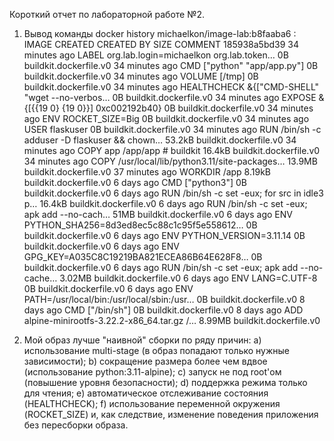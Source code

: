 Короткий отчет по лабораторной работе №2.

1) Вывод команды  docker history michaelkon/image-lab:b8faaba6 :
IMAGE          CREATED          CREATED BY                                      SIZE      COMMENT
185938a5bd39   34 minutes ago   LABEL org.lab.login=michaelkon org.lab.token…   0B        buildkit.dockerfile.v0
<missing>      34 minutes ago   CMD ["python" "app/app.py"]                     0B        buildkit.dockerfile.v0
<missing>      34 minutes ago   VOLUME [/tmp]                                   0B        buildkit.dockerfile.v0
<missing>      34 minutes ago   HEALTHCHECK &{["CMD-SHELL" "wget --no-verbos…   0B        buildkit.dockerfile.v0
<missing>      34 minutes ago   EXPOSE &{[{{19 0} {19 0}}] 0xc002192b40}        0B        buildkit.dockerfile.v0
<missing>      34 minutes ago   ENV ROCKET_SIZE=Big                             0B        buildkit.dockerfile.v0
<missing>      34 minutes ago   USER flaskuser                                  0B        buildkit.dockerfile.v0
<missing>      34 minutes ago   RUN /bin/sh -c adduser -D flaskuser && chown…   53.2kB    buildkit.dockerfile.v0
<missing>      34 minutes ago   COPY app /app/app # buildkit                    16.4kB    buildkit.dockerfile.v0
<missing>      34 minutes ago   COPY /usr/local/lib/python3.11/site-packages…   13.9MB    buildkit.dockerfile.v0
<missing>      37 minutes ago   WORKDIR /app                                    8.19kB    buildkit.dockerfile.v0
<missing>      6 days ago       CMD ["python3"]                                 0B        buildkit.dockerfile.v0
<missing>      6 days ago       RUN /bin/sh -c set -eux;  for src in idle3 p…   16.4kB    buildkit.dockerfile.v0
<missing>      6 days ago       RUN /bin/sh -c set -eux;   apk add --no-cach…   51MB      buildkit.dockerfile.v0
<missing>      6 days ago       ENV PYTHON_SHA256=8d3ed8ec5c88c1c95f5e558612…   0B        buildkit.dockerfile.v0
<missing>      6 days ago       ENV PYTHON_VERSION=3.11.14                      0B        buildkit.dockerfile.v0
<missing>      6 days ago       ENV GPG_KEY=A035C8C19219BA821ECEA86B64E628F8…   0B        buildkit.dockerfile.v0
<missing>      6 days ago       RUN /bin/sh -c set -eux;  apk add --no-cache…   3.02MB    buildkit.dockerfile.v0
<missing>      6 days ago       ENV LANG=C.UTF-8                                0B        buildkit.dockerfile.v0
<missing>      6 days ago       ENV PATH=/usr/local/bin:/usr/local/sbin:/usr…   0B        buildkit.dockerfile.v0
<missing>      8 days ago       CMD ["/bin/sh"]                                 0B        buildkit.dockerfile.v0
<missing>      8 days ago       ADD alpine-minirootfs-3.22.2-x86_64.tar.gz /…   8.99MB    buildkit.dockerfile.v0

2) Мой образ лучше "наивной" сборки по ряду причин:
    a) использование multi-stage (в образ попадают только нужные зависимости);
    b) сокращение размера более чем вдвое (использование python:3.11-alpine);
    c) запуск не под root'ом (повышение уровня безопасности);
    d) поддержка режима только для чтения;
    e) автоматическое отслеживание состояния (HEALTHCHECK);
    f) использование переменной окружения (ROCKET_SIZE) и, 
       как следствие, изменение поведения приложения без пересборки образа.
